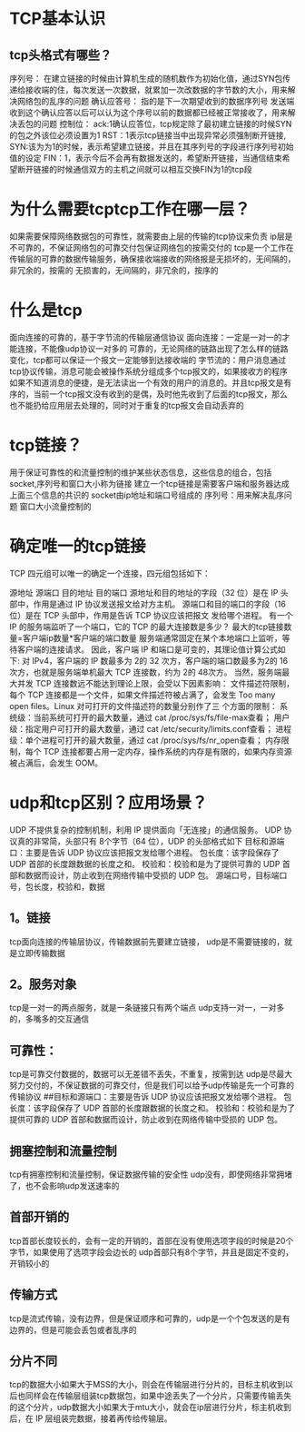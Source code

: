 # TCP基本认识
## tcp头格式有哪些？
序列号：
在建立链接的时候由计算机生成的随机数作为初始化值，通过SYN包传递给接收端的住，每次发送一次数据，就累加一次改数据的字节数的大小，用来解决网络包的乱序的问题
确认应答号：
指的是下一次期望收到的数据序列号
发送端收到这个确认应答以后可以认为这个序号以前的数据都已经被正常接收了，用来解决丢包的问题
控制位：
ack:1确认应答位，tcp规定除了最初建立链接的时候SYN的包之外该位必须设置为1
RST：1表示tcp链接当中出现异常必须强制断开链接,
SYN:该为为1的时候，表示希望建立链接，并且在其序列号的字段进行序列号初始值的设定
FIN：1，表示今后不会再有数据发送的，希望断开链接，当通信结束希望断开链接的时候通信双方的主机之间就可以相互交换FIN为1的tcp段
# 为什么需要tcptcp工作在哪一层？
如果需要保障网络数据包的可靠性，就需要由上层的传输的tcp协议来负责
ip层是不可靠的，不保证网络包的可靠交付包保证网络包的按需交付的
tcp是一个工作在传输层的可靠的数据传输服务，确保接收端接收的网络报是无损坏的，无间隔的，非冗余的，按需的
无损害的，无间隔的，非冗余的，按序的
# 什么是tcp
面向连接的可靠的，基于字节流的传输层通信协议
面向连接：一定是一对一的才能连接，不能像udp协议一对多的
可靠的，无论网络的链路出现了怎么样的链路变化，tcp都可以保证一个报文一定能够到达接收端的
字节流的：用户消息通过tcp协议传输，消息可能会被操作系统分组成多个tcp报文的，如果接收方的程序如果不知道消息的便捷，是无法读出一个有效的用户的消息的。并且tcp报文是有序的，当前一个tcp报文没有收到的是偶，及时他先收到了后面的tcp报文，那么也不能扔给应用层去处理的，同时对于重复的tcp报文会自动丢弃的
# tcp链接？
用于保证可靠性的和流量控制的维护某些状态信息，这些信息的组合，包括socket,序列号和窗口大小称为链接
建立一个tcp链接是需要客户端和服务器达成上面三个信息的共识的
socket由ip地址和端口号组成的
序列号：用来解决乱序问题
窗口大小流量控制的
# 确定唯一的tcp链接
TCP 四元组可以唯一的确定一个连接，四元组包括如下：

源地址
源端口
目的地址
目的端口
源地址和目的地址的字段（32 位）是在 IP 头部中，作用是通过 IP 协议发送报文给对方主机。
源端口和目的端口的字段（16 位）是在 TCP 头部中，作用是告诉 TCP 协议应该把报文
发给哪个进程。
有一个 IP 的服务端监听了一个端口，它的 TCP 的最大连接数是多少？
最大的tcp链接数量=客户端ip数量*客户端的端口数量
服务端通常固定在某个本地端口上监听，等待客户端的连接请求。
因此，客户端 IP 和端口是可变的，其理论值计算公式如下:
对 IPv4，客户端的 IP 数最多为 2的 32
次方，客户端的端口数最多为2的 16次方，也就是服务端单机最大 TCP 连接数，约为 2的 48次方。
当然，服务端最大并发 TCP 连接数远不能达到理论上限，会受以下因素影响：
文件描述符限制，每个 TCP 连接都是一个文件，如果文件描述符被占满了，会发生 Too many open files。Linux 对可打开的文件描述符的数量分别作了三
个方面的限制：
系统级：当前系统可打开的最大数量，通过 cat /proc/sys/fs/file-max查看；
用户级：指定用户可打开的最大数量，通过 cat /etc/security/limits.conf查看；
进程级：单个进程可打开的最大数量，通过 cat /proc/sys/fs/nr_open查看；
内存限制，每个 TCP 连接都要占用一定内存，操作系统的内存是有限的，如果内存资源被占满后，会发生 OOM。
# udp和tcp区别？应用场景？
UDP 不提供复杂的控制机制，利用 IP 提供面向「无连接」的通信服务。
UDP 协议真的非常简，头部只有 8个字节（64 位），UDP 的头部格式如下
目标和源端口：主要是告诉 UDP 协议应该把报文发给哪个进程。
包长度：该字段保存了 UDP 首部的长度跟数据的长度之和。
校验和：校验和是为了提供可靠的 UDP 首部和数据而设计，防止收到在网络传输中受损的 UDP 包。
源端口号，目标端口号，包长度，校验和，数据
## 1。链接
tcp面向连接的传输层协议，传输数据前先要建立链接，
udp是不需要链接的，就是立即传输数据
## 2。服务对象
tcp是一对一的两点服务，就是一条链接只有两个端点
udp支持一对一，一对多的，多嘴多的交互通信
## 可靠性：
tcp是可靠交付数据的，数据可以无差错不丢失，不重复，按需到达
udp是尽最大努力交付的，不保证数据的可靠交付，但是我们可以给予udp传输是先一个可靠的传输协议
##目标和源端口：主要是告诉 UDP 协议应该把报文发给哪个进程。
包长度：该字段保存了 UDP 首部的长度跟数据的长度之和。
校验和：校验和是为了提供可靠的 UDP 首部和数据而设计，防止收到在网络传输中受损的 UDP 包。
## 拥塞控制和流量控制
tcp有拥塞控制和流量控制，保证数据传输的安全性
udp没有，即使网络非常拥堵了，也不会影响udp发送速率的
## 首部开销的
tcp首部长度较长的，会有一定的开销的，首部在没有使用选项字段的时候是20个字节，如果使用了选项字段会边长的
udp首部只有8个字节，并且是固定不变的，开销较小的
## 传输方式
tcp是流式传输，没有边界，但是保证顺序和可靠的，udp是一个个包发送的是有边界的，但是可能会丢包或者乱序的
## 分片不同
tcp的数据大小如果大于MSS的大小，则会在传输层进行分片的，目标主机收到以后也同样会在传输层组装tcp数据包，如果中途丢失了一个分片，只需要传输丢失的这个分片，udp数据大小如果大于mtu大小，就会在ip层进行分片，标主机收到后，在 IP 层组装完数据，接着再传给传输层。
